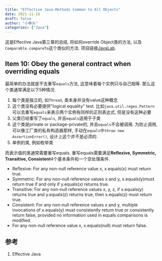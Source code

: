 ```yaml
---
title: "Effective Java-Methods Common to All Objects"
date: 2021-11-16
draft: false
author: "小拳头"
categories: ["Java"]
---
```


这是Effective Java第三章的总结, 将如何override Object类的方法, 以及`Comparable.compareTo`这个类似的方法. 项目链接[JavaLab](https://github.com/huanruiz/JavaLab).

## Item 10: Obey the general contract when overriding equals
最简单的办法就是不去重写`equals`方法, 这意味着每个实例只与自己相等. 那么这个类通常满足以下5种情况.
1. 每个类是独立的, 如`Thread`, 类本身并没有value这种概念
2. 这个类没有必要提供"logical equality" test. 比如`java.util.regex.Pattern`可以去重写`equals`来表示两个实例有同样的正则表达式, 但是没有这种必要
3. 父类已经重写了`equals`, 并且`equals`适用于子类
4. 这个类是private or package-private的, 并且`equals`不会被调用. 为防止调用, 可以像工厂类的私有构造器那样, 手动在`equals`中`throw new AssertionError()`, 设计上这个并不是必须的.
5. 单例的类, 例如枚举类

而表示值的类通常需要重写equals. 重写equals需要满足**Reflexive, Symmetric, Transitive, Consistent**4个基本条件和一个空处理条件. 
- Reflexive: For any non-null reference value x, x.equals(x) must return true.
- Symmetric: For any non-null reference values x and y, x.equals(y)must return true if and only if y.equals(x) returns true.
- Transitive: For any non-null reference values x, y, z, if x.equals(y) returns true and y.equals(z) returns true, then x.equals(z) must return true.
- Consistent: For any non-null reference values x and y, multiple invocations of x.equals(y) must consistently return true or consistently return false, provided no information used in equals comparisons is modified.
- For any non-null reference value x, x.equals(null) must return false.

## 参考
1. Effective Java